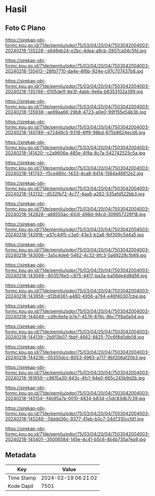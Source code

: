 # Hasil

## Foto C Plano

https://sirekap-obj-formc.kpu.go.id/71de/pemilu/pdpr/75/03/04/20/04/7503042004003-20240218-135228--e846eb24-e2bc-4dea-a9cb-3907ca04c5fd.jpg

https://sirekap-obj-formc.kpu.go.id/71de/pemilu/pdpr/75/03/04/20/04/7503042004003-20240218-135413--28fb7710-da4e-4f6b-924e-c97c707437b8.jpg

https://sirekap-obj-formc.kpu.go.id/71de/pemilu/pdpr/75/03/04/20/04/7503042004003-20240218-135746--0105de1f-8e3f-4abb-9e6a-b6353102a399.jpg

https://sirekap-obj-formc.kpu.go.id/71de/pemilu/pdpr/75/03/04/20/04/7503042004003-20240218-135938--ae69aa66-29b8-4723-a0e0-99f155e54b3b.jpg

https://sirekap-obj-formc.kpu.go.id/71de/pemilu/pdpr/75/03/04/20/04/7503042004003-20240218-140749--e724d9c5-9318-4ff9-98bd-675b8624ecd6.jpg

https://sirekap-obj-formc.kpu.go.id/71de/pemilu/pdpr/75/03/04/20/04/7503042004003-20240218-141420--c2a9606a-485e-4f8a-8c7a-542742525c5a.jpg

https://sirekap-obj-formc.kpu.go.id/71de/pemilu/pdpr/75/03/04/20/04/7503042004003-20240218-141743--f5ce480c-1433-4ca8-8414-1584a46812e2.jpg

https://sirekap-obj-formc.kpu.go.id/71de/pemilu/pdpr/75/03/04/20/04/7503042004003-20240218-142132--d532fb72-4c77-4aa9-a262-535afd522bb3.jpg

https://sirekap-obj-formc.kpu.go.id/71de/pemilu/pdpr/75/03/04/20/04/7503042004003-20240218-142828--a88555ac-41c6-498d-94cd-309957226f18.jpg

https://sirekap-obj-formc.kpu.go.id/71de/pemilu/pdpr/75/03/04/20/04/7503042004003-20240218-142918--a37c4df5-c3a0-43e3-b2a8-fbf309c5d4a5.jpg

https://sirekap-obj-formc.kpu.go.id/71de/pemilu/pdpr/75/03/04/20/04/7503042004003-20240218-143006--3a5c4de6-5462-4c32-8fc3-5a69228c1b69.jpg

https://sirekap-obj-formc.kpu.go.id/71de/pemilu/pdpr/75/03/04/20/04/7503042004003-20240218-143049--803576e5-c875-4417-ba3a-ba56de4d8d56.jpg

https://sirekap-obj-formc.kpu.go.id/71de/pemilu/pdpr/75/03/04/20/04/7503042004003-20240218-143958--d12b8361-a480-4956-a794-e46f40307cbe.jpg

https://sirekap-obj-formc.kpu.go.id/71de/pemilu/pdpr/75/03/04/20/04/7503042004003-20240218-144049--cd9c6efa-b7e7-4576-876c-8bc71f8a0a54.jpg

https://sirekap-obj-formc.kpu.go.id/71de/pemilu/pdpr/75/03/04/20/04/7503042004003-20240218-144139--2b913b07-fbbf-4662-8825-70c6f8d0db08.jpg

https://sirekap-obj-formc.kpu.go.id/71de/pemilu/pdpr/75/03/04/20/04/7503042004003-20240218-144236--05355dcc-8053-4963-a717-8bf206af20b3.jpg

https://sirekap-obj-formc.kpu.go.id/71de/pemilu/pdpr/75/03/04/20/04/7503042004003-20240218-161659--c9615a30-643c-4fc1-94e0-665c245b9d2b.jpg

https://sirekap-obj-formc.kpu.go.id/71de/pemilu/pdpr/75/03/04/20/04/7503042004003-20240218-145154--f4b95a7a-0010-4834-b834-c5dc83db7c39.jpg

https://sirekap-obj-formc.kpu.go.id/71de/pemilu/pdpr/75/03/04/20/04/7503042004003-20240218-145248--7dddd36c-9377-41eb-b0c7-24d7310ccfd1.jpg

https://sirekap-obj-formc.kpu.go.id/71de/pemilu/pdpr/75/03/04/20/04/7503042004003-20240218-145401--35006584-145e-4c41-b5c6-4b4b735a7ea9.jpg


## Metadata

| Key        | Value               |
| ---------- | ------------------- |
| Time Stamp | 2024-02-19 06:21:02 |
| Kode Dapil | 7501                |



